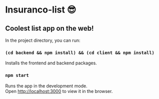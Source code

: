 # Insuranco-list 😎
## Coolest list app on the web!

In the project directory, you can run:

### `(cd backend && npm install) && (cd client && npm install)`
Installs the frontend and backend packages.

### `npm start`
Runs the app in the development mode.<br />
Open [http://localhost:3000](http://localhost:3000) to view it in the browser.

